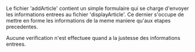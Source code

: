 Le fichier 'addArticle' contient un simple formulaire qui se charge d'envoyer les informations entrees au fichier 'displayArticle'.
Ce dernier s'occupe de mettre en forme les informations de la meme maniere qu'aux etapes precedentes.

Aucune verification n'est effectuee quand a la justesse des informations entrees.
